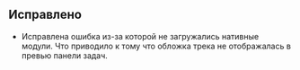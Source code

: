 ## Исправлено

- Исправлена ошибка из-за которой не загружались нативные модули. Что приводило к тому что обложка трека не отображалась в превью панели задач.
